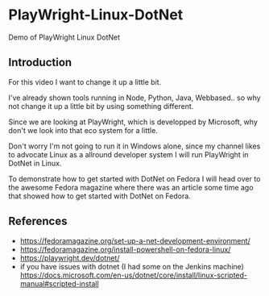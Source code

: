 # PlayWright-Linux-DotNet
Demo of PlayWright Linux DotNet 

## Introduction
For this video I want to change it up a little bit.

I've already shown tools running in Node, Python, Java, Webbased.. so why not change it up a little bit by using something different.

Since we are looking at PlayWright, which is developped by Microsoft, why don't we look into that eco system for a little.

Don't worry I'm not going to run it in Windows alone, since my channel likes to advocate Linux as a allround developer system I will run PlayWright in DotNet in Linux.

To demonstrate how to get started with DotNet on Fedora I will head over to the awesome Fedora magazine where there was an article some time ago that showed how to get started with DotNet on Fedora.

## References 
- https://fedoramagazine.org/set-up-a-net-development-environment/
- https://fedoramagazine.org/install-powershell-on-fedora-linux/
- https://playwright.dev/dotnet/
- if you have issues with dotnet (I had some on the Jenkins machine) https://docs.microsoft.com/en-us/dotnet/core/install/linux-scripted-manual#scripted-install

